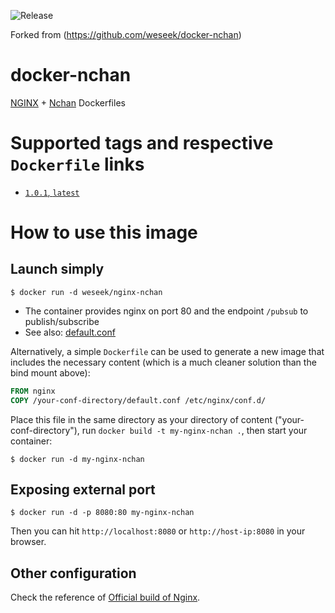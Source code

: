 ![Release](https://github.com/variograma/docker-nchan/workflows/Release/badge.svg)

Forked from (https://github.com/weseek/docker-nchan)

# docker-nchan
[NGINX](nginx.org/) + [Nchan](https://nchan.io/) Dockerfiles 

# Supported tags and respective `Dockerfile` links

-	[`1.0.1`, `latest`](https://github.com/weseek/docker-nchan/blob/9d21fd952fdb4b7153bf79aa25ac4bf431777204/mainline/Dockerfile)

# How to use this image

## Launch simply

```console
$ docker run -d weseek/nginx-nchan
```

- The container provides nginx on port 80 and the endpoint `/pubsub` to publish/subscribe
- See also: [default.conf](https://github.com/weseek/docker-nchan/blob/9d21fd952fdb4b7153bf79aa25ac4bf431777204/mainline/conf.d/default.conf)

Alternatively, a simple `Dockerfile` can be used to generate a new image that includes the necessary content (which is a much cleaner solution than the bind mount above):

```dockerfile
FROM nginx
COPY /your-conf-directory/default.conf /etc/nginx/conf.d/
```

Place this file in the same directory as your directory of content ("your-conf-directory"), run `docker build -t my-nginx-nchan .`, then start your container:

```console
$ docker run -d my-nginx-nchan
```

## Exposing external port

```console
$ docker run -d -p 8080:80 my-nginx-nchan
```

Then you can hit `http://localhost:8080` or `http://host-ip:8080` in your browser.

## Other configuration

Check the reference of [Official build of Nginx](https://hub.docker.com/_/nginx).
